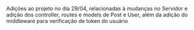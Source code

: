 Adições ao projeto no dia 29/04, relacionadas à mudanças no Servidor e adição dos controller, routes e models de Post e User, além da adição do middleware para verificação de token do usuário
